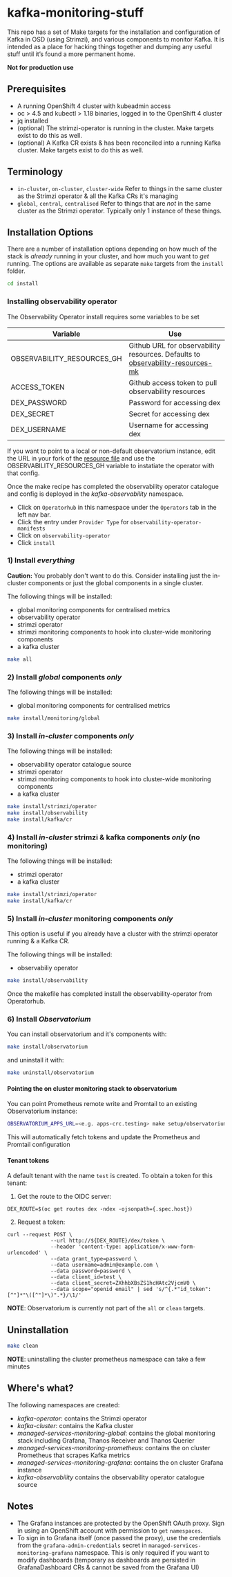 # kafka-monitoring-stuff

This repo has a set of Make targets for the installation and configuration of Kafka in OSD (using Strimzi), and various components to monitor Kafka.
It is intended as a place for hacking things together and dumping any useful stuff until it’s found a more permanent home.

**Not for production use**

## Prerequisites

- A running OpenShift 4 cluster with kubeadmin access
- oc > 4.5 and kubectl > 1.18 binaries, logged in to the OpenShift 4 cluster
- jq installed
- (optional) The strimzi-operator is running in the cluster. Make targets exist to do this as well.
- (optional) A Kafka CR exists & has been reconciled into a running Kafka cluster. Make targets exist to do this as well.

## Terminology

- `in-cluster`, `on-cluster`, `cluster-wide` Refer to things in the same cluster as the Strimzi operator & all the Kafka CRs it's managing
- `global`, `central`, `centralised` Refer to things that are *not* in the same cluster as the Strimzi operator. Typically only 1 instance of these things.

## Installation Options

There are a number of installation options depending on how much of the stack is *already* running in your cluster, and how much you want to *get* running.
The options are available as separate `make` targets from the `install` folder.

```sh
cd install
```

### Installing observability operator

The Observability Operator install requires some variables to be set

|Variable | Use|
|------------|-------|
|OBSERVABILITY_RESOURCES_GH | Github URL for observability resources. Defaults to [observability-resources-mk](https://api.github.com/repos/bf2fc6cc711aee1a0c2a/observability-resources-mk/contents)|
|ACCESS_TOKEN | Github access token to pull observability resources |
|DEX_PASSWORD | Password for accessing dex|
|DEX_SECRET | Secret for accessing dex|
|DEX_USERNAME | Username for accessing dex |

If you want to point to a local or non-default observatorium instance, edit the URL in your fork of the [resource file](https://github.com/bf2fc6cc711aee1a0c2a/observability-resources-mk/blob/main/development/index.json) and use the OBSERVABILITY_RESOURCES_GH variable to instatiate the operator with that config.

Once the make recipe has completed the observability operator catalogue and config is deployed in the *kafka-observability* namespace. 

* Click on `Operatorhub` in this namespace under the `Operators` tab in the left nav bar.
* Click the entry under `Provider Type` for `observability-operator-manifests`
* Click on `observability-operator`
* Click `install`


### 1) Install *everything*

**Caution:** You probably don't want to do this. Consider installing just the in-cluster components or just the global components in a single cluster.

The following things will be installed:

* global monitoring components for centralised metrics
* observability operator
* strimzi operator
* strimzi monitoring components to hook into cluster-wide monitoring components
* a kafka cluster

```sh
make all
```

<h3>2) Install <em>global</em> components <em>only</em></h3>

The following things will be installed:

* global monitoring components for centralised metrics

```sh
make install/monitoring/global
```

### 3) Install *in-cluster* components *only*

The following things will be installed:

* observability operator catalogue source
* strimzi operator
* strimzi monitoring components to hook into cluster-wide monitoring components
* a kafka cluster

```sh
make install/strimzi/operator
make install/observability
make install/kafka/cr
```

### 4) Install *in-cluster* strimzi & kafka components *only* (no monitoring)

The following things will be installed:

* strimzi operator
* a kafka cluster

```sh
make install/strimzi/operator
make install/kafka/cr
```

### 5) Install *in-cluster* monitoring components *only*

This option is useful if you already have a cluster with the strimzi operator running & a Kafka CR.

The following things will be installed:

* observabiliy operator


```sh
make install/observability
```

Once the makefile has completed install the observability-operator from Operatorhub.

### 6) Install *Observatorium*

You can install observatorium and it's components with:

```sh
make install/observatorium
```

and uninstall it with:

```sh
make uninstall/observatorium
```

#### Pointing the on cluster monitoring stack to observatorium

You can point Prometheus remote write and Promtail to an existing Observatorium instance:

```sh
OBSERVATORIUM_APPS_URL=<e.g. apps-crc.testing> make setup/observatorium
```

This will automatically fetch tokens and update the Prometheus and Promtail configuration

#### Tenant tokens

A default tenant with the name `test` is created. To obtain a token for this tenant:

1) Get the route to the OIDC server:

```
DEX_ROUTE=$(oc get routes dex -ndex -ojsonpath={.spec.host})
```

2) Request a token:

```
curl --request POST \
              --url http://${DEX_ROUTE}/dex/token \
              --header 'content-type: application/x-www-form-urlencoded' \
              --data grant_type=password \
              --data username=admin@example.com \
              --data password=password \
              --data client_id=test \
              --data client_secret=ZXhhbXBsZS1hcHAtc2VjcmV0 \
              --data scope="openid email" | sed 's/^{.*"id_token":[^"]*"\([^"]*\)".*}/\1/'
```

__NOTE__: Observatorium is currently not part of the `all` or `clean` targets.

## Uninstallation

```sh
make clean
```

__NOTE__: uninstalling the cluster prometheus namespace can take a few minutes

## Where's what?

The following namespaces are created:

* *kafka-operator*: contains the Strimzi operator
* *kafka-cluster*: contains the Kafka cluster
* *managed-services-monitoring-global*: contains the global monitoring stack including Grafana, Thanos Receiver and Thanos Querier
* *managed-services-monitoring-prometheus*: contains the on cluster Prometheus that scrapes Kafka metrics
* *managed-services-monitoring-grafana*: contains the on cluster Grafana instance
* *kafka-observability* contains the observability operator catalogue source

## Notes

* The Grafana instances are protected by the OpenShift OAuth proxy. Sign in using an OpenShift account with permission to `get` `namespaces`.
* To sign in to Grafana itself (once passed the proxy), use the credentials from the `grafana-admin-credentials` secret in `managed-services-monitoring-grafana` namespace. This is only required if you want to modify dashboards (temporary as dashboards are persisted in GrafanaDashboard CRs & cannot be saved from the Grafana UI)
